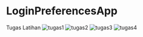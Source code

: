 # LoginPreferencesApp
Tugas Latihan
![tugas1](https://user-images.githubusercontent.com/45002485/84896323-f39a9580-b0cd-11ea-802e-3d18e3c25bfa.png)
![tugas2](https://user-images.githubusercontent.com/45002485/84896404-1af16280-b0ce-11ea-99ad-0bc269d3c932.png)
![tugas3](https://user-images.githubusercontent.com/45002485/84896406-1cbb2600-b0ce-11ea-9d77-350b0e7836df.png)
![tugas4](https://user-images.githubusercontent.com/45002485/84896408-1d53bc80-b0ce-11ea-8852-5e2b8de3d4f1.png)
